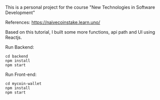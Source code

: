 This is a personal project for the course "New Technologies in Software Development"

References: https://naivecoinstake.learn.uno/

Based on this tutorial, I built some more functions, api path and UI using Reactjs.

Run Backend:

```
cd backend
npm install
npm start
```

Run Front-end:

```
cd mycoin-wallet
npm install
npm start
```


